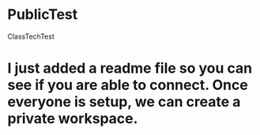 # PublicTest
ClassTechTest
# I just added a readme file so you can see if you are able to connect.  Once everyone is setup, we can create a private workspace.
